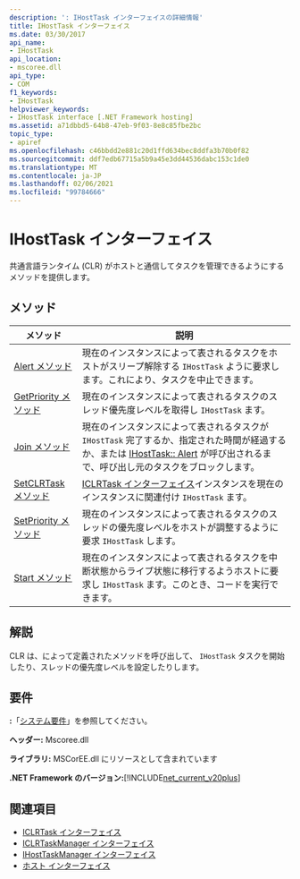 ```yaml
---
description: ': IHostTask インターフェイスの詳細情報'
title: IHostTask インターフェイス
ms.date: 03/30/2017
api_name:
- IHostTask
api_location:
- mscoree.dll
api_type:
- COM
f1_keywords:
- IHostTask
helpviewer_keywords:
- IHostTask interface [.NET Framework hosting]
ms.assetid: a71dbbd5-64b8-47eb-9f03-8e8c85fbe2bc
topic_type:
- apiref
ms.openlocfilehash: c46bbdd2e881c20d1ffd634bec8ddfa3b70b0f82
ms.sourcegitcommit: ddf7edb67715a5b9a45e3dd44536dabc153c1de0
ms.translationtype: MT
ms.contentlocale: ja-JP
ms.lasthandoff: 02/06/2021
ms.locfileid: "99784666"
---
```

# <a name="ihosttask-interface"></a>IHostTask インターフェイス

共通言語ランタイム (CLR) がホストと通信してタスクを管理できるようにするメソッドを提供します。  
  
## <a name="methods"></a>メソッド  
  
|メソッド|説明|  
|------------|-----------------|  
|[Alert メソッド](ihosttask-alert-method.md)|現在のインスタンスによって表されるタスクをホストがスリープ解除する `IHostTask` ように要求します。これにより、タスクを中止できます。|  
|[GetPriority メソッド](ihosttask-getpriority-method.md)|現在のインスタンスによって表されるタスクのスレッド優先度レベルを取得し `IHostTask` ます。|  
|[Join メソッド](ihosttask-join-method.md)|現在のインスタンスによって表されるタスクが `IHostTask` 完了するか、指定された時間が経過するか、または [IHostTask:: Alert](ihosttask-alert-method.md) が呼び出されるまで、呼び出し元のタスクをブロックします。|  
|[SetCLRTask メソッド](ihosttask-setclrtask-method.md)|[ICLRTask インターフェイス](iclrtask-interface.md)インスタンスを現在のインスタンスに関連付け `IHostTask` ます。|  
|[SetPriority メソッド](ihosttask-setpriority-method.md)|現在のインスタンスによって表されるタスクのスレッドの優先度レベルをホストが調整するように要求 `IHostTask` します。|  
|[Start メソッド](ihosttask-start-method.md)|現在のインスタンスによって表されるタスクを中断状態からライブ状態に移行するようホストに要求し `IHostTask` ます。このとき、コードを実行できます。|  
  
## <a name="remarks"></a>解説  

 CLR は、によって定義されたメソッドを呼び出して、 `IHostTask` タスクを開始したり、スレッドの優先度レベルを設定したりします。  
  
## <a name="requirements"></a>要件  

 **:**「[システム要件](../../get-started/system-requirements.md)」を参照してください。  
  
 **ヘッダー:** Mscoree.dll  
  
 **ライブラリ:** MSCorEE.dll にリソースとして含まれています  
  
 **.NET Framework のバージョン:**[!INCLUDE[net_current_v20plus](../../../../includes/net-current-v20plus-md.md)]  
  
## <a name="see-also"></a>関連項目

- [ICLRTask インターフェイス](iclrtask-interface.md)
- [ICLRTaskManager インターフェイス](iclrtaskmanager-interface.md)
- [IHostTaskManager インターフェイス](ihosttaskmanager-interface.md)
- [ホスト インターフェイス](hosting-interfaces.md)
